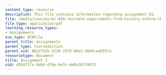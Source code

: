 ```yaml
---
content_type: resource
description: This file contains information regarding assignment 03.
file: /media/courses/ec-050-recreate-experiments-from-history-inform-the-future-from-the-past-galileo-january-iap-2010/d5b4f1fa8eb4d76e6e3c6e6a3b1f8013_MITEC_050IAP10_assn03.pdf
file_type: application/pdf
learning_resource_types:
- Assignments
ocw_type: OCWFile
parent_title: Assignments
parent_type: CourseSection
parent_uid: 8012742b-3520-2379-06a2-d660cea0357a
resourcetype: Document
title: Assignment 3
uid: d5b4f1fa-8eb4-d76e-6e3c-6e6a3b1f8013
---
```

